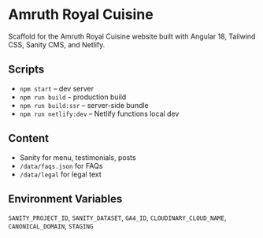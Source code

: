 # Amruth Royal Cuisine

Scaffold for the Amruth Royal Cuisine website built with Angular 18, Tailwind CSS, Sanity CMS, and Netlify.

## Scripts
- `npm start` – dev server
- `npm run build` – production build
- `npm run build:ssr` – server-side bundle
- `npm run netlify:dev` – Netlify functions local dev

## Content
- Sanity for menu, testimonials, posts
- `/data/faqs.json` for FAQs
- `/data/legal` for legal text

## Environment Variables
`SANITY_PROJECT_ID`, `SANITY_DATASET`, `GA4_ID`, `CLOUDINARY_CLOUD_NAME`, `CANONICAL_DOMAIN`, `STAGING`
